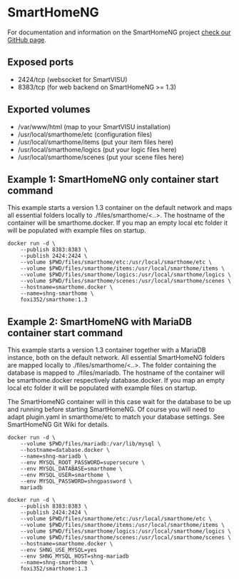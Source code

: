 # SmartHomeNG
For documentation and information on the SmartHomeNG project [check our GitHub page](https://github.com/smarthomeNG/smarthome).

## Exposed ports
* 2424/tcp (websocket for SmartVISU)
* 8383/tcp (for web backend on SmartHomeNG >= 1.3)

## Exported volumes
* /var/www/html (map to your SmartVISU installation)
* /usr/local/smarthome/etc (configuration files)
* /usr/local/smarthome/items (put your item files here)
* /usr/local/smarthome/logics (put your logic files here)
* /usr/local/smarthome/scenes (put your scene files here)

## Example 1: SmartHomeNG only container start command
This example starts a version 1.3 container on the default network and maps all essential folders locally to ./files/smarthome/<..>. The hostname of the container will be smarthome.docker. If you map an empty local etc folder it will be populated with example files on startup.

    docker run -d \
        --publish 8383:8383 \
        --publish 2424:2424 \
        --volume $PWD/files/smarthome/etc:/usr/local/smarthome/etc \
        --volume $PWD/files/smarthome/items:/usr/local/smarthome/items \
        --volume $PWD/files/smarthome/logics:/usr/local/smarthome/logics \
        --volume $PWD/files/smarthome/scenes:/usr/local/smarthome/scenes \
        --hostname=smarthome.docker \
        --name=shng-smarthome \
        foxi352/smarthome:1.3

## Example 2: SmartHomeNG with MariaDB container start command
This example starts a version 1.3 container together with a MariaDB instance, both on the default network. All essential SmartHomeNG folders are mapped locally to ./files/smarthome/<..>. The folder containing the database is mapped to ./files/mariadb. The hostname of the container will be smarthome.docker respectively database.docker. If you map an empty local etc folder it will be populated with example files on startup.

The SmartHomeNG container will in this case wait for the database to be up and running before starting SmartHomeNG. Of course you will need to adapt plugin.yaml in smarthome/etc to match your database settings. See SmartHomeNG Git Wiki for details.

    docker run -d \
        --volume $PWD/files/mariadb:/var/lib/mysql \
        --hostname=database.docker \
        --name=shng-mariadb \
        --env MYSQL_ROOT_PASSWORD=supersecure \
        --env MYSQL_DATABASE=smarthome \
        --env MYSQL_USER=smarthome \
        --env MYSQL_PASSWORD=shngpassword \
        mariadb

	docker run -d \
        --publish 8383:8383 \
        --publish 2424:2424 \
        --volume $PWD/files/smarthome/etc:/usr/local/smarthome/etc \
        --volume $PWD/files/smarthome/items:/usr/local/smarthome/items \
        --volume $PWD/files/smarthome/logics:/usr/local/smarthome/logics \
        --volume $PWD/files/smarthome/scenes:/usr/local/smarthome/scenes \
        --hostname=smarthome.docker \
        --env SHNG_USE_MYSQL=yes
        --env SHNG_MYSQL_HOST=shng-mariadb
        --name=shng-smarthome \
        foxi352/smarthome:1.3

